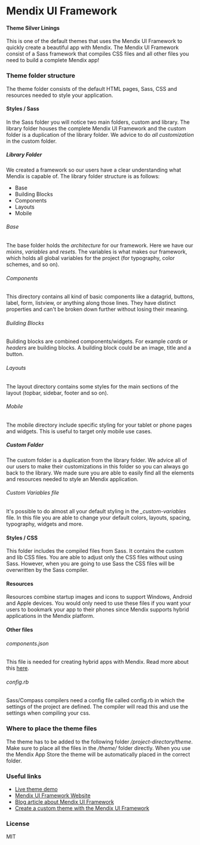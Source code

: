 # Mendix UI Framework
#### Theme Silver Linings 
This is one of the default themes that uses the Mendix UI Framework to quickly create a beautiful app with Mendix. The Mendix UI Framework consist of a Sass framework that compiles CSS files and all other files you need to build a complete Mendix app!

### Theme folder structure
The theme folder consists of the default HTML pages, Sass, CSS and resources needed to style your application.

#### Styles / Sass
In the Sass folder you will notice two main folders, custom and library. The library folder houses the complete Mendix UI Framework and the custom folder is a duplication of the library folder. We advice to do *all customization* in the custom folder.

##### Library Folder
We created a framework so our users have a clear understanding what Mendix is capable of. The library folder structure is as follows:

- Base
- Building Blocks
- Components
- Layouts
- Mobile

###### Base
The base folder holds the *architecture* for our framework. Here we have our *mixins*, *variables* and *resets*. The variables is what makes our framework, which holds all global variables for the project (for typography, color schemes, and so on).

###### Components
This directory contains all kind of basic components like a datagrid, buttons, label, form, listview, or anything along those lines. They have distinct properties and can't be broken down further without losing their meaning.

###### Building Blocks
Building blocks are combined components/widgets. For example *cards* or *headers* are building blocks. A building block could be an image, title and a button.

###### Layouts
The layout directory contains some styles for the main sections of the layout (topbar, sidebar, footer and so on).

###### Mobile
The mobile directory include specific styling for your tablet or phone pages and widgets. This is useful to target only mobile use cases.

##### Custom Folder
The custom folder is a duplication from the library folder. We advice all of our users to make their customizations in this folder so you can always go back to the library. We made sure you are able to easily find all the elements and resources needed to style an Mendix application.

###### Custom Variables file
It's possible to do almost all your default styling in the *_custom-variables* file. In this file you are able to change your default colors, layouts, spacing, typography, widgets and more.


#### Styles / CSS
This folder includes the compiled files from Sass. It contains the custom and lib CSS files. You are able to adjust only the CSS files without using Sass. However, when you are going to use Sass the CSS files will be overwritten by the Sass compiler.

#### Resources
Resources combine startup images and icons to support Windows, Android and Apple devices. You would only need to use these files if you want your users to bookmark your app to their phones since Mendix supports hybrid applications in the Mendix platform. 

#### Other files

###### components.json
This file is needed for creating hybrid apps with Mendix. Read more about this [here](https://world.mendix.com/display/refguide5/Customizing+Hybrid+Mobile+Apps).
###### config.rb
Sass/Compass compilers need a config file called config.rb in which the settings of the project are defined. The compiler will read this and use the settings when compiling your css.

### Where to place the theme files
The theme has to be added to the following folder */project-directory/theme*. Make sure to place all the files in the */theme/* folder directly. When you use the Mendix App Store the theme will be automatically placed in the correct folder.

### Useful links
- [Live theme demo](https://ux.mendix.com/index-theme-silver_linings.html)
- [Mendix UI Framework Website](https://ux.mendix.com/)
- [Blog article about Mendix UI Framework](https://www.mendix.com/blog/the-eye-catching-mendix-ui-framework/)
- [Create a custom theme with the Mendix UI Framework](https://world.mendix.com/display/howto50/Create+a+custom+theme+with+the+Mendix+UI+Framework)

### License

MIT